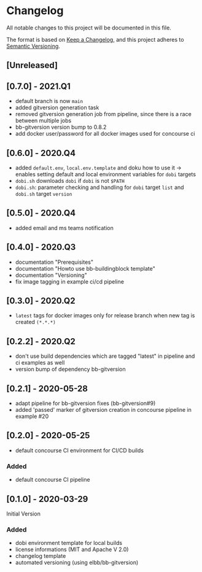 # Changelog

All notable changes to this project will be documented in this file.

The format is based on [Keep a Changelog](https://keepachangelog.com/en/1.0.0/),
and this project adheres to [Semantic Versioning](https://semver.org/spec/v2.0.0.html).

## [Unreleased]

## [0.7.0] - 2021.Q1

- default branch is now `main`
- added gitversion generation task
- removed gitversion generation job from pipeline, since there is a race between multiple jobs
- bb-gitversion version bump to 0.8.2
- add docker user/password for all docker images used for concourse ci

## [0.6.0] - 2020.Q4

- added `default.env`, `local.env.template` and doku how to use it -> enables setting default and local environment variables for `dobi` targets
- `dobi.sh` downloads `dobi` if `dobi` is not `$PATH`
- `dobi.sh`: parameter checking and handling for `dobi` target `list` and `dobi.sh` target `version`

## [0.5.0] - 2020.Q4

-  added email and ms teams notification

## [0.4.0] - 2020.Q3

-  documentation "Prerequisites"
-  documentation "Howto use bb-buildingblock template"
-  documentation "Versioning"
-  fix image tagging in example ci/cd pipeline

## [0.3.0] - 2020.Q2

-   `latest` tags for docker images only for release branch when new tag is created `(*.*.*)`

## [0.2.2] - 2020.Q2

-   don't use build dependencies which are tagged "latest" in pipeline and ci examples as well
-   version bump of dependency bb-gitversion

## [0.2.1] - 2020-05-28

-   adapt pipeline for bb-gitversion fixes (bb-gitversion#9)
-   added 'passed' marker of gitversion creation in concourse pipeline in example #20

## [0.2.0] - 2020-05-25

-   default concourse CI environment for CI/CD builds

### Added

-   default concourse CI pipeline

## [0.1.0] - 2020-03-29

Initial Version

### Added

-   dobi environment template for local builds
-   license informations (MIT and Apache V 2.0)
-   changelog template
-   automated versioning (using elbb/bb-gitversion)
